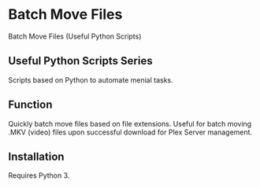 # Batch Move Files
Batch Move Files (Useful Python Scripts)

## Useful Python Scripts Series
Scripts based on Python to automate menial tasks. 

## Function
Quickly batch move files based on file extensions. Useful for batch moving .MKV (video) files upon successful download for Plex Server management.

## Installation
Requires Python 3.
